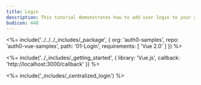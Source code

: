 ```yaml
---
title: Login
description: This tutorial demonstrates how to add user login to your application with Auth0.
budicon: 448
---
```


<%= include('../../../_includes/_package', {
  org: 'auth0-samples',
  repo: 'auth0-vue-samples',
  path: '01-Login',
  requirements: [
    'Vue 2.0'
  ]
}) %>

<%= include('../_includes/_getting_started', { library: 'Vue.js', callback: 'http://localhost:3000/callback' }) %>

<%= include('_includes/_centralized_login') %>
